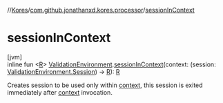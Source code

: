 //[Kores](../../index.md)/[com.github.jonathanxd.kores.processor](index.md)/[sessionInContext](session-in-context.md)

# sessionInContext

[jvm]\
inline fun <[R](session-in-context.md)> [ValidationEnvironment](-validation-environment/index.md).[sessionInContext](session-in-context.md)(context: (session: [ValidationEnvironment.Session](-validation-environment/-session/index.md)) -> [R](session-in-context.md)): [R](session-in-context.md)

Creates session to be used only within [context](session-in-context.md), this session is exited immediately after [context](session-in-context.md) invocation.
